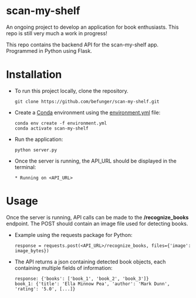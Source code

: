 # scan-my-shelf
An ongoing project to develop an application for book enthusiasts. This repo is still very much a work in progress!

This repo contains the backend API for the scan-my-shelf app. Programmed in Python using Flask.

# Installation
* To run this project locally, clone the repository.
    ```
    git clone https://github.com/befunger/scan-my-shelf.git
    ```
* Create a [Conda](https://docs.conda.io/en/latest/) environment using the [environment.yml](https://github.com/befunger/scan-my-shelf/blob/main/environment.yml) file:
    ```
    conda env create -f environment.yml
    conda activate scan-my-shelf
    ```

* Run the application:
    ```
    python server.py
    ```

* Once the server is running, the API_URL should be displayed in the terminal:
    ```
    * Running on <API_URL>
    ```

# Usage
Once the server is running, API calls can be made to the **/recognize_books** endpoint. The POST should contain an image file used for detecting books.

* Example using the requests package for Python:
    ```
    response = requests.post(<API_URL>/recognize_books, files={'image': image_bytes})
    ```

* The API returns a json containing detected book objects, each containing multiple fields of information:
    ```
    response: {'books': ['book_1', 'book_2', 'book_3']}
    book_1: {'title': 'Ella Minnow Pea', 'author': 'Mark Dunn', 'rating': '5.0', [...]}
    ```